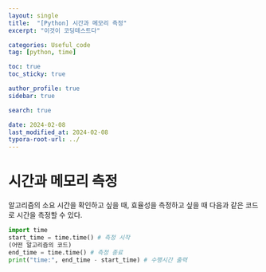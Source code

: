 ```yaml
---
layout: single
title:  "[Python] 시간과 메모리 측정"
excerpt: "이것이 코딩테스트다"

categories: Useful_code
tag: [python, time]

toc: true
toc_sticky: true

author_profile: true
sidebar: true

search: true

date: 2024-02-08
last_modified_at: 2024-02-08
typora-root-url: ../
---
```


# 시간과 메모리 측정

알고리즘의 소요 시간을 확인하고 싶을 때, 효율성을 측정하고 싶을 때 다음과 같은 코드로 시간을 측정할 수 있다.

```python
import time
start_time = time.time() # 측정 시작
(어떤 알고리즘의 코드)
end_time = time.time() # 측정 종료
print("time:", end_time - start_time) # 수행시간 출력
```

